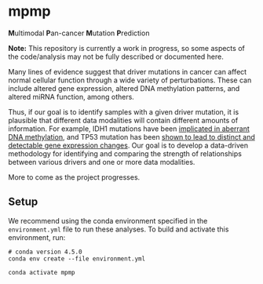 # mpmp

**M**ultimodal **P**an-cancer **M**utation **P**rediction

**Note:** This repository is currently a work in progress, so some aspects of the code/analysis may not be fully described or documented here.

Many lines of evidence suggest that driver mutations in cancer can affect normal cellular function through a wide variety of perturbations.
These can include altered gene expression, altered DNA methylation patterns, and altered miRNA function, among others.

Thus, if our goal is to identify samples with a given driver mutation, it is plausible that different data modalities will contain different amounts of information.
For example, IDH1 mutations have been [implicated in aberrant DNA methylation](https://doi.org/10.1038/s41598-019-53262-7), and TP53 mutation has been [shown to lead to distinct and detectable gene expression changes]( https://doi.org/10.1016/j.celrep.2018.03.076).
Our goal is to develop a data-driven methodology for identifying and comparing the strength of relationships between various drivers and one or more data modalities.

More to come as the project progresses.

## Setup

We recommend using the conda environment specified in the `environment.yml` file to run these analyses. To build and activate this environment, run:

```shell
# conda version 4.5.0
conda env create --file environment.yml

conda activate mpmp
```


